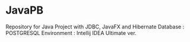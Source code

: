 # JavaPB
Repository for Java Project with JDBC, JavaFX and Hibernate
Database : POSTGRESQL
Environment : Intellij IDEA Ultimate ver.
